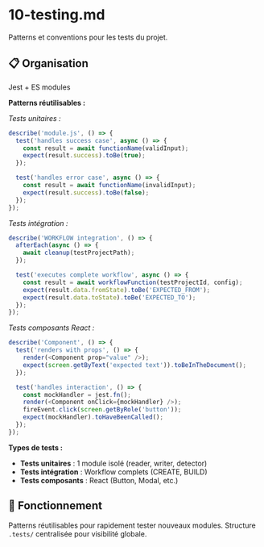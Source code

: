 # 10-testing.md

Patterns et conventions pour les tests du projet.

## 📋 Organisation

Jest + ES modules

**Patterns réutilisables :**

*Tests unitaires :*
```javascript
describe('module.js', () => {
  test('handles success case', async () => {
    const result = await functionName(validInput);
    expect(result.success).toBe(true);
  });

  test('handles error case', async () => {
    const result = await functionName(invalidInput);
    expect(result.success).toBe(false);
  });
});
```

*Tests intégration :*
```javascript
describe('WORKFLOW integration', () => {
  afterEach(async () => {
    await cleanup(testProjectPath);
  });

  test('executes complete workflow', async () => {
    const result = await workflowFunction(testProjectId, config);
    expect(result.data.fromState).toBe('EXPECTED_FROM');
    expect(result.data.toState).toBe('EXPECTED_TO');
  });
});
```

*Tests composants React :*
```javascript
describe('Component', () => {
  test('renders with props', () => {
    render(<Component prop="value" />);
    expect(screen.getByText('expected text')).toBeInTheDocument();
  });

  test('handles interaction', () => {
    const mockHandler = jest.fn();
    render(<Component onClick={mockHandler} />);
    fireEvent.click(screen.getByRole('button'));
    expect(mockHandler).toHaveBeenCalled();
  });
});
```

**Types de tests :**
- **Tests unitaires** : 1 module isolé (reader, writer, detector)
- **Tests intégration** : Workflow complets (CREATE, BUILD)
- **Tests composants** : React (Button, Modal, etc.)

## 🔧 Fonctionnement
 Patterns réutilisables pour rapidement tester nouveaux modules. Structure `.tests/` centralisée pour visibilité globale.